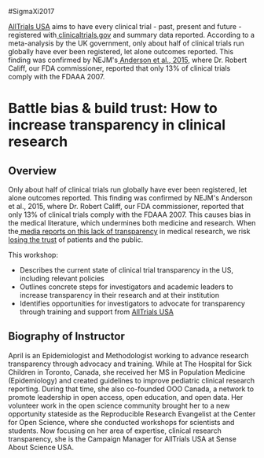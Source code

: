 #SigmaXi2017

[AllTrials USA](http://www.senseaboutscienceusa.org/alltrials/) aims to have every clinical trial - past, present and future - registered with[ clinicaltrials.gov](http://clinicaltrials.gov/) and summary data reported. According to a meta-analysis by the UK government, only about half of clinical trials run globally have ever been registered, let alone outcomes reported. This finding was confirmed by NEJM's[ Anderson et al., 2015](http://www.nejm.org/doi/full/10.1056/NEJMsa1409364), where Dr. Robert Califf, our FDA commissioner, reported that only 13% of clinical trials comply with the FDAAA 2007. 

# Battle bias & build trust: How to increase transparency in clinical research

## Overview
Only about half of clinical trials run globally have ever been registered, let alone outcomes reported. This finding was confirmed by NEJM's Anderson et al., 2015, where Dr. Robert Califf, our FDA commissioner, reported that only 13% of clinical trials comply with the FDAAA 2007. This causes bias in the medical literature, which undermines both medicine and research. When the[ media reports on this lack of transparency](https://www.statnews.com/2015/12/13/clinical-trials-investigation/) in medical research, we risk[ losing the trust](https://well.blogs.nytimes.com/2016/01/15/living-with-cancer-a-broken-covenant-with-patients/) of patients and the public. 

This workshop:
* Describes the current state of clinical trial transparency in the US, including relevant policies
* Outlines concrete steps for investigators and academic leaders to increase transparency in their research and at their institution
* Identifies opportunities for investigators to advocate for transparency through training and support from [ AllTrials USA](http://www.senseaboutscienceusa.org/alltrials/)


## Biography of Instructor
April is an Epidemiologist and Methodologist working to advance research transparency through advocacy and training. While at The Hospital for Sick Children in Toronto, Canada, she received her MS in Population Medicine (Epidemiology) and created guidelines to improve pediatric clinical research reporting. During that time, she also co-founded OOO Canada, a network to promote leadership in open access, open education, and open data. Her volunteer work in the open science community brought her to a new opportunity stateside as the Reproducible Research Evangelist at the Center for Open Science, where she conducted workshops for scientists and students. Now focusing on her area of expertise, clinical research transparency, she is the Campaign Manager for AllTrials USA at Sense About Science USA. 




